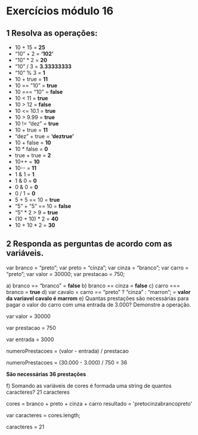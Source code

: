 # Exercícios módulo 16

## **1 Resolva as operações:**

-	10 + 15 = **25**
-	“10” + 2 = **‘102’**
-	“10” * 2 =  **20**
-	“10” / 3 =  **3.33333333**
-	“10” % 3 = **1**
-	10 + true = **11**
-	10 == ”10” =  **true**
-	10 === “10” = **false**
-	10 < 11 = **true**
-	10 > 12 =  **false**
-	10 <= 10.1 = **true**
-	10 > 9.99 =  **true**
-	10 != “dez” = **true**
-	10 + true =  **11** 
-	“dez” + true = **‘deztrue’**
-	10 + false =  **10**
-	10 * false =  **0**
-	true + true = **2**
-	10++ =   **10**
-	10-- = **11**
-	1 & 1 = **1**
-	1 & 0 = **0**
-	0 & 0 = **0**
-	0 / 1 = **0**
-	5 + 5 == 10 = **true**
-	“5” + ”5” == 10 =  **false**
-	“5” * 2 > 9 =  **true**
-	(10 + 10) * 2 = **40** 
-	10 + 10 * 2 = **30**



## **2 Responda as perguntas de acordo com as variáveis.**

var branco = “preto”;
var preto = “cinza”;
var cinza = “branco”;
var carro = “preto”;
var valor = 30000; 
var prestacao = 750;

a) branco == “branco” = **false**
b) branco == cinza = **false**
c) carro === branco = **true**
d) var cavalo = carro == “preto” ? “cinza” : “marron”; =  **valor da variavel cavalo é marrom**
e) Quantas prestações são necessárias para pagar o valor do carro com uma entrada
de 3.000? Demonstre a operação. 


var valor = 30000

var prestacao = 750

var entrada = 3000


numeroPrestacoes = (valor - entrada) / prestacao


numeroPrestacoes = (30.000 - 3.000) / 750 = 36

**São necessárias 36 prestações**

f) Somando as variáveis de cores é formada uma string de quantos caracteres?
21 caracteres

cores = branco + preto + cinza + carro
resultado = 'pretocinzabrancopreto'

var caracteres = cores.length;

caracteres = 21

